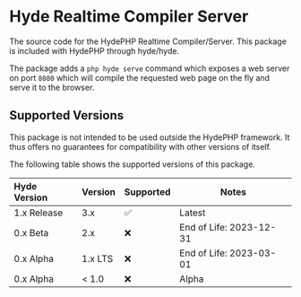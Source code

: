 # Hyde Realtime Compiler Server

The source code for the HydePHP Realtime Compiler/Server. This package is included with HydePHP through hyde/hyde.

The package adds a `php hyde serve` command which exposes a web server on port `8080` which will compile the requested web page on the fly and serve it to the browser.


## Supported Versions

This package is not intended to be used outside the HydePHP framework.
It thus offers no guarantees for compatibility with other versions of itself.

The following table shows the supported versions of this package.

| Hyde Version | Version | Supported          | Notes                   |
|:-------------|---------|--------------------|-------------------------|
| 1.x Release  | 3.x     | :white_check_mark: | Latest                  |
| 0.x Beta     | 2.x     | :x:                | End of Life: 2023-12-31 |
| 0.x Alpha    | 1.x LTS | :x:                | End of Life: 2023-03-01 |
| 0.x Alpha    | < 1.0   | :x:                | Alpha                   |
